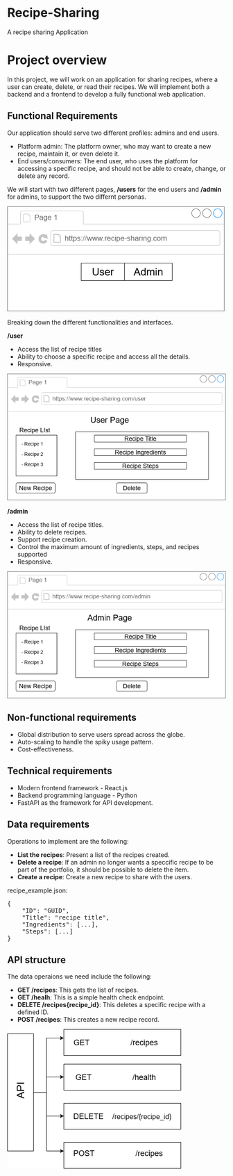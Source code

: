 # Recipe-Sharing
A recipe sharing Application

# Project overview
In this project, we will work on an application for sharing recipes, where a user can create, delete, or
read their recipes. We will implement both a backend and a frontend to develop a fully
functional web application.

## Functional Requirements
Our application should serve two different profiles: admins and end users.
 - Platform admin: The platform owner, who may want to create a new recipe, maintain it, or even delete it.
 - End users/consumers: The end user, who uses the platform for accessing a specific recipe, and should not be able to create, change, or delete any record.

 We will start with two different pages, **/users** for the end users and **/admin** for admins, to support the two differnt personas.

 ![Initial Page](images/initial.png)

 Breaking down the different functionalities and interfaces.

**/user**

- Access the list of recipe titles
- Ability to choose a specific recipe and access all the details.
- Responsive.

![User](images/user%20setup.drawio.png)

**/admin**

- Access the list of recipe titles.
- Ability to delete recipes.
- Support recipe creation.
- Control the maximum amount of ingredients, steps, and recipes supported
- Responsive.

![Admin](images/admin%20setup.drawio.png)

## Non-functional requirements

- Global distribution to serve users spread across the globe.
- Auto-scaling to handle the spiky usage pattern.
- Cost-effectiveness.

## Technical requirements

- Modern frontend framework - React.js
- Backend programming language - Python
- FastAPI as the framework for API development.

## Data requirements

Operations to implement are the following:

- **List the recipes**: Present a list of the recipes created.
- **Delete a recipe**: If an admin no longer wants a speccific recipe to be part of the portfolio, it should be possible to delete the item.
- **Create a recipe**: Create a new recipe to share with the users.

recipe_example.json:
<pre>
{
    "ID": "GUID",
    "Title": "recipe title",
    "Ingredients": [...],
    "Steps": [...]
}
</pre>

## API structure
The data operaions we need include the following:
- **GET /recipes**: This gets the list of recipes.
- **GET /healh**: This is a simple health check endpoint.
- **DELETE /recipes{recipe_id}**: This deletes a specific recipe with a defined ID.
- **POST /recipes**: This creates a new recipe record.

![API](images/api.drawio.png)
